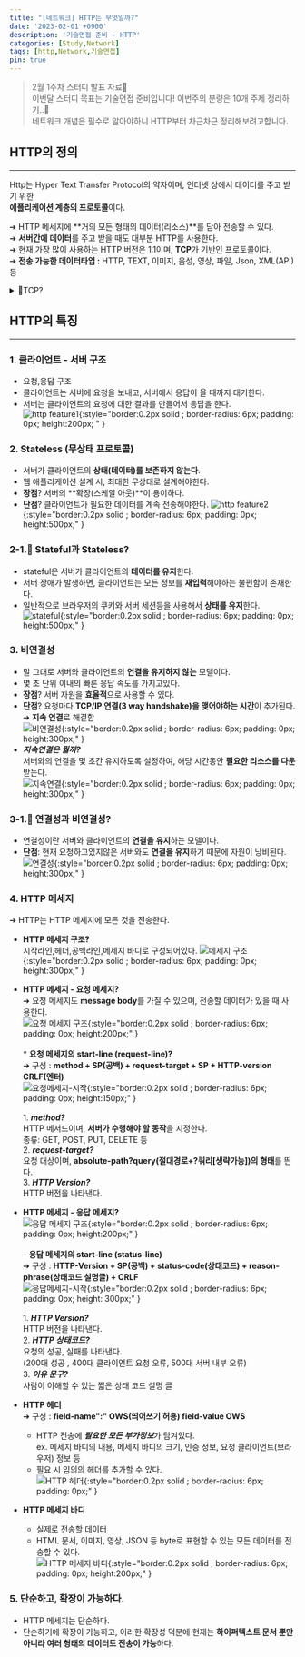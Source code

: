 ```yaml
---
title: "[네트워크] HTTP는 무엇일까?"
date: '2023-02-01 +0900'
description: '기술면접 준비 - HTTP'
categories: [Study,Network]
tags: [http,Network,기술면접]
pin: true
---
```


> 2월 1주차 스터디 발표 자료📖                                    
> 이번달 스터디 목표는 기술면접 준비입니다! 이번주의 분량은 10개 주제 정리하기..🥲            
> 네트워크 개념은 필수로 알아야하니 HTTP부터 차근차근 정리해보려고합니다.

## **HTTP의 정의** ##
---
Http는 Hyper Text Transfer Protocol의 약자이며, 인터넷 상에서 데이터를 주고 받기 위한                 
**애플리케이션 계층의 프로토콜**이다.                            

➔  HTTP 메세지에 **거의 모든 형태의 데이터(리소스)**를 담아 전송할 수 있다.                 
➔  **서버간에 데이터**를 주고 받을 때도 대부분 HTTP를 사용한다.      
➔  현재 가장 많이 사용하는 HTTP 버전은 1.1이며, **TCP**가 기반인 프로토콜이다.         
➔  **전송 가능한 데이터타입 :** HTTP, TEXT, 이미지, 음성, 영상, 파일, Json, XML(API) 등              

<details> HTTP 1.1은 TCP기반이라는데 TCP는 무엇일까?
<summary>🤔TCP?</summary>
        
<!-- summary 아래 한칸 공백 두어야함 -->
<div markdown="1">   
* **TCP(Transmission Control Protocol)?**    
    - 전송 계층의 **연결지향** 프로토콜이다.
    - IP의 한계인 **비연결성과 신뢰성**을 해결하였다.
    - 신뢰성이란 **데이터의 순서**와 **전달**을 보장하는 것을 말한다.             
                                          
* **TCP의 특징?**
    1. **연결지향(3 way handshake)**                         
    ➔ 그림과 같이, 3번의 메세지를 통해 client-server 모두 연결 요청이 수락되면, 데이터 전송을 한다.
    ![tcp feature1](/assets/img/3wayhandshake.jpg){:style="border:0.2px solid ; border-radius: 6px; padding: 0px; height:300px; " }   
    2. **데이터 전달 보증**         
    ➔ 데이터 전송에 대한 응답이 오지않는다면, 패킷 유실로 판단하여 재전송을한다.
    ![tcp feature2](/assets/img/tcpdata.jpg){:style="border:0.2px solid ; border-radius: 6px; padding: 0px; height:200px;" }  
    3. **순서 보장**               
    ➔ 패킷의 도착 순서가 맞지않다면, 해당 순번부터 재요청한다.   
    ![tcp feature3](/assets/img/tcporder.jpg){:style="border:0.2px solid ; border-radius: 6px; padding: 0px; height:200px;" }     
</div>
</details>    

## **HTTP의 특징** ##
---
### 1. **클라이언트 - 서버 구조** ###                    
- 요청,응답 구조                              
- 클라이언트는 서버에 요청을 보내고, 서버에서 응답이 올 때까지 대기한다.                    
- 서버는 클라이언트의 요청에 대한 결과를 만들어서 응답을 한다.                                 
![http feature1](/assets/img/clientserver.jpg){:style="border:0.2px solid ; border-radius: 6px; padding: 0px; height:200px; " }

### 2. **Stateless (무상태 프로토콜)** ###                      
- 서버가 클라이언트의 **상태(데이터)를 보존하지 않는다**.
- 웹 애플리케이션 설계 시, 최대한 무상태로 설계해야한다.           
- **장점**? 서버의 **확장(스케일 아웃)**이 용이하다.              
- **단점**? 클라이언트가 필요한 데이터를 계속 전송해야한다.
![http feature2](/assets/img/stateless.jpg){:style="border:0.2px solid ; border-radius: 6px; padding: 0px; height:500px;" }              

### 2-1.🤔 **Stateful과 Stateless?** ###                     
- stateful은 서버가 클라이언트의 **데이터를 유지**한다.
- 서버 장애가 발생하면, 클라이언트는 모든 정보를 **재입력**해야하는 불편함이 존재한다.                            
- 일반적으로 브라우저의 쿠키와 서버 세션등을 사용해서 **상태를 유지**한다. 
![stateful](/assets/img/stateful.jpg){:style="border:0.2px solid ; border-radius: 6px; padding: 0px; height:500px;" }

### 3. **비연결성** ###                        
- 말 그대로 서버와 클라이언트의 **연결을 유지하지 않는** 모델이다.                          
- 몇 초 단위 이내의 빠른 응답 속도를 가지고있다.                        
- **장점**? 서버 자원을 **효율적**으로 사용할 수 있다.                      
- **단점**? 요청마다 **TCP/IP 연결(3 way handshake)을 맺어야하는 시간**이 추가된다. ➔ **지속 연결**로 해결함                     
![비연결성](/assets/img/%EB%B9%84%EC%97%B0%EA%B2%B0%EC%84%B1.jpg){:style="border:0.2px solid ; border-radius: 6px; padding: 0px; height:300px;" }                       
- ***지속연결은 뭘까?***                  
서버와의 연결을 몇 초간 유지하도록 설정하여, 해당 시간동안 **필요한 리소스를 다운**받는다.                      
![지속연결](/assets/img/%EC%A7%80%EC%86%8D%EC%97%B0%EA%B2%B0.jpg){:style="border:0.2px solid ; border-radius: 6px; padding: 0px; height:300px;" }                                              

### 3-1.🤔 **연결성과 비연결성?** ###                      
- 연결성이란 서버와 클라이언트의 **연결을 유지**하는 모델이다.                              
- **단점**: 현재 요청하고있지않은 서버와도 **연결을 유지**하기 때문에 자원이 낭비된다.                             
![연결성](/assets/img/%EC%97%B0%EA%B2%B0%EC%84%B1.jpg){:style="border:0.2px solid ; border-radius: 6px; padding: 0px; height:300px;" }           

### 4. **HTTP 메세지** ###                          
➔ HTTP는 HTTP 메세지에 모든 것을 전송한다.         
- **HTTP 메세지 구조?**           
시작라인,헤더,공백라인,메세지 바디로 구성되어있다.
![메세지 구조](/assets/img/http%EB%A9%94%EC%84%B8%EC%A7%80%EA%B5%AC%EC%A1%B0.jpg){:style="border:0.2px solid ; border-radius: 6px; padding: 0px; height:300px;" } 
- **HTTP 메세지 - 요청 메세지?**                                                 
➔ 요청 메세지도 **message body**를 가질 수 있으며, 전송할 데이터가 있을 때 사용한다.                                      
![요청 메세지 구조](/assets/img/%EC%9A%94%EC%B2%AD%EB%A9%94%EC%84%B8%EC%A7%80%20%EA%B5%AC%EC%A1%B0.jpg){:style="border:0.2px solid ; border-radius: 6px; padding: 0px; height:200px;" }<br>                                                                           
        * **요청 메세지의 start-line (request-line)?**                            
        ➔ 구성 : **method + SP(공백) + request-target + SP + HTTP-version CRLF(엔터)**                              
        ![요청메세지-시작](/assets/img/%EC%8B%9C%EC%9E%91%EB%9D%BC%EC%9D%B8%EC%9A%94%EC%B2%AD.jpg){:style="border:0.2px solid ; border-radius: 6px; padding: 0px; height:150px;" }          <br>         
        1. ***method?***                       
        HTTP 메서드이며, **서버가 수행해야 할 동작**을 지정한다.                          
        종류: GET, POST, PUT, DELETE 등        
        2. ***request-target?***                        
        요청 대상이며, **absolute-path?query(절대경로+?쿼리[생략가능])의 형태**를 띈다.          
        3. ***HTTP Version?***                   
        HTTP 버전을 나타낸다.                                                                                                                                     
        
- **HTTP 메세지 - 응답 메세지?**                             
![응답 메세지 구조](/assets/img/%EC%9D%91%EB%8B%B5%EB%A9%94%EC%84%B8%EC%A7%80%20%EA%B5%AC%EC%A1%B0.jpg){:style="border:0.2px solid ; border-radius: 6px; padding: 0px; height:200px;" }<br>                                                                                  
        - **응답 메세지의 start-line (status-line)**         
        ➔ 구성 : **HTTP-Version + SP(공백) + status-code(상태코드) + reason-phrase(상태코드 설명글) + CRLF**                                                                                                          
        ![응답메세지-시작](/assets/img/%EC%8B%9C%EC%9E%91%EB%9D%BC%EC%9D%B8%EC%9D%91%EB%8B%B5.jpg){:style="border:0.2px solid ; border-radius: 6px; padding: 0px; height: 300px;" }<br>                                                        
            1. ***HTTP Version?***                                      
            HTTP 버전을 나타낸다.                         
            2. ***HTTP 상태코드?***                            
            요청의 성공, 실패를 나타낸다.              
            (200대 성공 , 400대 클라이언트 요청 오류, 500대 서버 내부 오류)             
            3. ***이유 문구?***                               
            사람이 이해할 수 있는 짧은 상태 코드 설명 글             

- **HTTP 헤더**                         
➔ 구성 : **field-name":" OWS(띄어쓰기 허용) field-value OWS**                                                       
    * HTTP 전송에 ***필요한 모든 부가정보***가 담겨있다.                                                                    
    ex. 메세지 바디의 내용, 메세지 바디의 크기, 인증 정보, 요청 클라이언트(브라우저) 정보 등                    
    * 필요 시 임의의 헤더를 추가할 수 있다.                                         
    ![HTTP 헤더](/assets/img/http%20header.jpg){:style="border:0.2px solid ; border-radius: 6px; padding: 0px;" }     
                                           
- **HTTP 메세지 바디**                                                                               
    * 실제로 전송할 데이터                                                                                          
    * HTML 문서, 이미지, 영상, JSON 등 byte로 표현할 수 있는 모든 데이터를 전송할 수 있다.                                         
    ![HTTP 메세지 바디](/assets/img/%EB%A9%94%EC%84%B8%EC%A7%80%EB%B0%94%EB%94%94.jpg){:style="border:0.2px solid ; border-radius: 6px; padding: 0px; height:200px;" }   

### 5. **단순하고, 확장이 가능하다.** ###  
* HTTP 메세지는 단순하다.    
* 단순하기에 확장이 가능하고, 이러한 확장성 덕분에 현재는 **하이퍼텍스트 문서 뿐만아니라 여러 형태의 데이터도 전송이 가능**하다.  